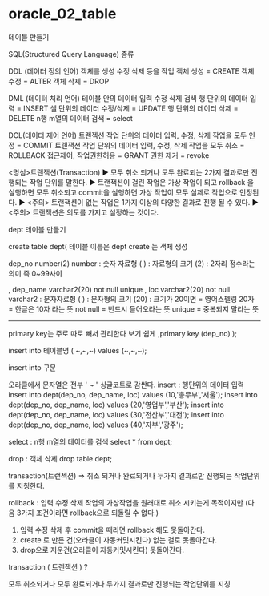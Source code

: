 # oracle_02_table
테이블 만들기

SQL(Structured Query Language) 종류

DDL (데이터 정의 언어)
객체를 생성 수정 삭제 등을 작업
객체 생성 = CREATE
객체 수정 = ALTER
객체 삭제 = DROP

DML (데이터 처리 언어)
테이블 안의 데이터 입력 수정 삭제 검색
행 단위의 데이터 입력 =  INSERT
셀 단위의 데이터 수정/삭제 = UPDATE
행 단위의 데이터 삭제 = DELETE
n행 m열의 데이터 검색 = select

DCL(데이터 제어 언어)
트랜젝션 작업 단위의 데이터 입력, 수정, 삭제 작업을 모두 인정 =  COMMIT
트랜잭션 작업 단위의 데이터 입력, 수정, 삭제 작업을 모두 취소 = ROLLBACK
접근제어, 작업권한허용 = GRANT
권한 제거 = revoke

<명심>트랜잭션(Transaction)
▶︎ 모두 취소 되거나 모두 완료되는 2가지 결과로만 진행되는 작업 단위를 말한다.
▶︎ 트랜잭션이 걸린 작업은 가상 작업이 되고 rollback 을 실행하면 모두 취소되고
    commit을 실행하면 가상 작업이 모두 실제로 작업으로 인정된다.
▶︎ <주의> 트랜잭션이 없는 작업은 1가지 이상의 다양한 결과로 진행 될 수 있다.
▶︎ <주의> 트랜잭션은 의도를 가지고 설정하는 것이다.



dept 테이블 만들기




create table dept(
테이블 이름은 dept
create 는 객체 생성


dep_no  number(2)
number : 숫자 자료형 
(  ) : 자료형의 크기 
(2) : 2자리 정수라는의미 즉 0~99사이


, dep_name  varchar2(20)   not null unique
, loc  varchar2(20)   not null
varchar2 :  문자자료형
( )  : 문자형의 크기
(20) : 크기가 20이면 = 영어스펠링 20자 = 한글은 10자 라는 뜻
not null = 반드시 들어오라는 뜻
unique = 중복되지 말라는 뜻 

-------------------------

primary key는 주로 따로 빼서 관리한다 보기 쉽게
,primary key (dep_no)
);

insert into  테이블명 ( ~,~,~) values (~,~,~);


insert into 구문

오라클에서 문자열은 전부 ' ~ '  싱글코트로 감싼다.
insert :  행단위의 데이터 입력
insert into dept(dep_no, dep_name, loc) values (10,'총무부','서울');
insert into dept(dep_no, dep_name, loc) values (20,'영업부','부산');
insert into dept(dep_no, dep_name, loc) values (30,'전산부','대전');
insert into dept(dep_no, dep_name, loc) values (40,'자부','광주');



select :  n행 m열의 데이터를 검색
select * from dept;

drop :  객체 삭제
drop table dept;

transaction(트랜젝션)
=> 취소 되거나 완료되거나 두가지 결과로만 진행되는 작업단위를 지칭한다.



rollback
: 입력 수정 삭제 작업의 가상작업을 원래대로 취소 시키는게 목적이지만
(다음 3가지 조건이라면 rollback으로 되돌릴 수 없다.)
1. 입력 수정 삭제 후 commit을 때리면 rollback 해도 못돌아간다.
2. create 로 만든 건(오라클이 자동커밋시킨다) 없는 걸로 못돌아간다.
3. drop으로 지운건(오라클이 자동커밋시킨다) 못돌아간다.

transaction ( 트랜잭션 )  ?

모두 취소되거나 모두 완료되거나 두가지 결과로만 진행되는 작업단위를 지칭

